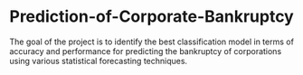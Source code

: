 # Prediction-of-Corporate-Bankruptcy
The goal of the project is to identify the best classification model in terms of accuracy and performance for predicting the bankruptcy of corporations using various statistical forecasting techniques.
